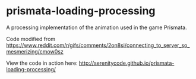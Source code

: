 prismata-loading-processing
===========================

A processing implementation of the animation used in the game Prismata.

Code modified from https://www.reddit.com/r/gifs/comments/2on8si/connecting_to_server_so_mesmerizing/cmow0sz

View the code in action here: http://serenitycode.github.io/prismata-loading-processing/